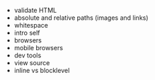- validate HTML
- absolute and relative paths (images and links)
- whitespace 
- intro self
- browsers
- mobile browsers
- dev tools
- view source
- inline vs blocklevel